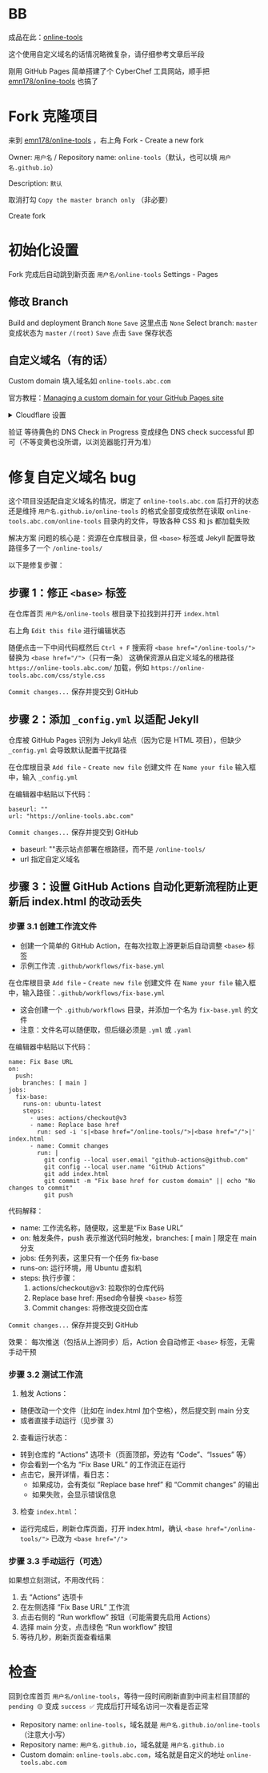 <!-- ##{"timestamp":1743617776}## -->

# BB
成品在此：[online-tools](https://online-tools.klein.blue/)

这个使用自定义域名的话情况略微复杂，请仔细参考文章后半段

刚用 GitHub Pages 简单搭建了个 CyberChef 工具网站，顺手把 [emn178/online-tools](https://github.com/emn178/online-tools) 也搞了


# Fork 克隆项目
来到 [emn178/online-tools](https://github.com/emn178/online-tools) ，右上角 Fork - Create a new fork

Owner: `用户名` / Repository name: `online-tools`（默认，也可以填 `用户名.github.io`）

Description: `默认`

取消打勾 `Copy the master branch only` （非必要）

Create fork

# 初始化设置
Fork 完成后自动跳到新页面 `用户名/online-tools`
Settings - Pages

## 修改 Branch
Build and deployment
Branch
`None` `Save` 这里点击 `None`
Select branch: `master`
变成状态为
`master` `/(root)` `Save`
点击 `Save` 保存状态

## 自定义域名（有的话）
Custom domain
填入域名如 `online-tools.abc.com`

官方教程：[Managing a custom domain for your GitHub Pages site](https://docs.github.com/en/pages/configuring-a-custom-domain-for-your-github-pages-site/managing-a-custom-domain-for-your-github-pages-site)

<details><summary>Cloudflare 设置</summary> 

以 Cloudflare 为例，其它大同小异

情况1和情况2的 DNS 记录本身并不冲突，可同时存在，实现 `abc.com` 和 `online-tools.abc.com` 分别指向两个不同仓库内的 GihHub Pages 项目

### 情况1. 二级域名直接做 GitHub Pages 的 online-tools 项目地址
如 `abc.com` 这种

域名 - DNS - Add record 添加记录
| Type: A | Name: @ | IPv4 address: 185.199.108.153 | Proxy status: Proxied | TTL: Auto |
| :-------: | :---------: | :--------------------------------: | :----------------------: | :---------: |
| Type: A | Name: @ | IPv4 address: 185.199.109.153 | Proxy status: Proxied | TTL: Auto |
| Type: A | Name: @ | IPv4 address: 185.199.110.153 | Proxy status: Proxied | TTL: Auto |
| Type: A | Name: @ | IPv4 address: 185.199.111.153 | Proxy status: Proxied | TTL: Auto |

GitHub 仓库
Settings - Pages - Custom domain: `abc.com`（不需要带 http:// 或 https:// 前缀）
Save

### 情况2. 三级域名做 GitHub Pages 的 online-tools 项目地址
如 `www.abc.com` 或 `online-tools.abc.com` 或 `ot.abc.com`

域名 - DNS - Add record 添加记录
`| Type: CNAME | Name: online-tools | Target: 用户名.github.io | Proxy status: Proxied | TTL: Auto |`
或先添加情况1的 DNS记录，然后直接
`| Type: CNAME | Name: online-tools | Target: @ | Proxy status: Proxied | TTL: Auto |`

GitHub 仓库
Settings - Pages - Custom domain: `online-tools.abc.com`（不需要带 http:// 或 https:// 前缀）
Save

</details>

验证
等待黄色的 DNS Check in Progress 变成绿色 DNS check successful 即可（不等变黄也没所谓，以浏览器能打开为准）


# 修复自定义域名 bug
这个项目没适配自定义域名的情况，绑定了 `online-tools.abc.com` 后打开的状态还是维持 `用户名.github.io/online-tools` 的格式全部变成依然在读取 `online-tools.abc.com/online-tools` 目录内的文件，导致各种 CSS 和 js 都加载失败

解决方案
问题的核心是：资源在仓库根目录，但 `<base>` 标签或 Jekyll 配置导致路径多了一个 `/online-tools/`

以下是修复步骤：

## 步骤 1：修正 `<base>` 标签
在仓库首页 `用户名/online-tools` 根目录下拉找到并打开 `index.html`

右上角 `Edit this file` 进行编辑状态

随便点击一下中间代码框然后 `Ctrl + F` 搜索将 `<base href="/online-tools/">` 替换为 `<base href="/">`（只有一条）
这确保资源从自定义域名的根路径 `https://online-tools.abc.com/` 加载，例如 `https://online-tools.abc.com/css/style.css`

`Commit changes...` 保存并提交到  GitHub

## 步骤 2：添加 `_config.yml` 以适配 Jekyll
仓库被 GitHub Pages 识别为 Jekyll 站点（因为它是 HTML 项目），但缺少 `_config.yml` 会导致默认配置干扰路径

在仓库根目录 `Add file` - `Create new file` 创建文件
在 `Name your file` 输入框中，输入 `_config.yml`

在编辑器中粘贴以下代码：

```
baseurl: ""
url: "https://online-tools.abc.com"
```

`Commit changes...` 保存并提交到 GitHub

- baseurl: ""表示站点部署在根路径，而不是 `/online-tools/`
- url 指定自定义域名

## 步骤 3：设置 GitHub Actions 自动化更新流程防止更新后 index.html 的改动丢失
### 步骤 3.1 创建工作流文件
- 创建一个简单的 GitHub Action，在每次拉取上游更新后自动调整 `<base>` 标签
- 示例工作流 `.github/workflows/fix-base.yml`

在仓库根目录 `Add file` - `Create new file` 创建文件
在 `Name your file` 输入框中，输入路径：`.github/workflows/fix-base.yml`

- 这会创建一个 `.github/workflows` 目录，并添加一个名为 `fix-base.yml` 的文件
- 注意：文件名可以随便取，但后缀必须是 `.yml` 或 `.yaml`

在编辑器中粘贴以下代码：

```
name: Fix Base URL
on:
  push:
    branches: [ main ]
jobs:
  fix-base:
    runs-on: ubuntu-latest
    steps:
      - uses: actions/checkout@v3
      - name: Replace base href
        run: sed -i 's|<base href="/online-tools/">|<base href="/">|' index.html
      - name: Commit changes
        run: |
          git config --local user.email "github-actions@github.com"
          git config --local user.name "GitHub Actions"
          git add index.html
          git commit -m "Fix base href for custom domain" || echo "No changes to commit"
          git push
```

代码解释：
- name: 工作流名称，随便取，这里是“Fix Base URL”
- on: 触发条件，push 表示推送代码时触发，branches: [ main ] 限定在 main 分支
- jobs: 任务列表，这里只有一个任务 fix-base
- runs-on: 运行环境，用 Ubuntu 虚拟机
- steps: 执行步骤：
  1. actions/checkout@v3: 拉取你的仓库代码
  2. Replace base href: 用sed命令替换 `<base>` 标签
  3. Commit changes: 将修改提交回仓库

`Commit changes...` 保存并提交到 GitHub

效果：
每次推送（包括从上游同步）后，Action 会自动修正 `<base>` 标签，无需手动干预

### 步骤 3.2 测试工作流
1. 触发 Actions：
- 随便改动一个文件（比如在 index.html 加个空格），然后提交到 main 分支
- 或者直接手动运行（见步骤 3）

2. 查看运行状态：
- 转到仓库的 “Actions” 选项卡（页面顶部，旁边有 “Code”、“Issues” 等）
- 你会看到一个名为 “Fix Base URL” 的工作流正在运行
- 点击它，展开详情，看日志：
  - 如果成功，会有类似 “Replace base href” 和 “Commit changes” 的输出
  - 如果失败，会显示错误信息

3. 检查 `index.html`：
- 运行完成后，刷新仓库页面，打开 index.html，确认 `<base href="/online-tools/">` 已改为 `<base href="/">`

### 步骤 3.3 手动运行（可选）
如果想立刻测试，不用改代码：
1. 去 “Actions” 选项卡
2. 在左侧选择 “Fix Base URL” 工作流
3. 点击右侧的 “Run workflow” 按钮（可能需要先启用 Actions）
4. 选择 main 分支，点击绿色 “Run workflow” 按钮
5. 等待几秒，刷新页面查看结果

# 检查
回到仓库首页 `用户名/online-tools`，等待一段时间刷新直到中间主栏目顶部的 `pending 🟡` 变成 `success ✅`
完成后打开域名访问一次看是否正常

- Repository name: `online-tools`，域名就是 `用户名.github.io/online-tools`（注意大小写）
- Repository name: `用户名.github.io`，域名就是 `用户名.github.io`
- Custom domain: `online-tools.abc.com`，域名就是自定义的地址 `online-tools.abc.com`
